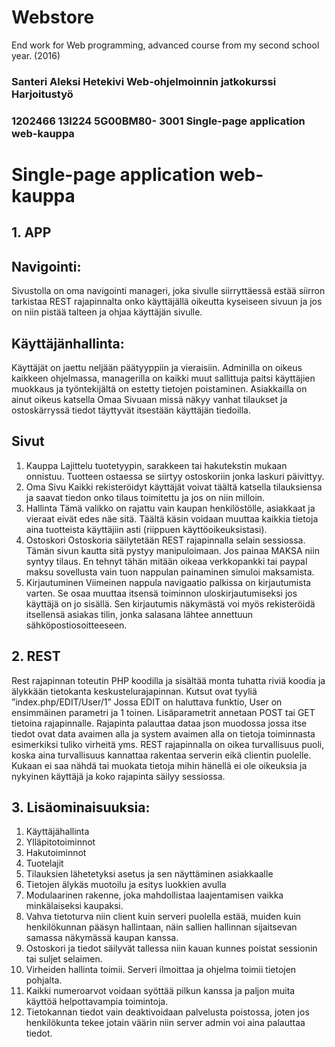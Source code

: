 # Webstore
End work for Web programming, advanced course from my second school year. (2016)

### Santeri Aleksi Hetekivi Web-ohjelmoinnin jatkokurssi Harjoitustyö

### 1202466 13I224 5G00BM80- 3001 Single-page application web-kauppa

# Single-page application web-kauppa

## 1. APP

## Navigointi:

Sivustolla on oma navigointi manageri, joka sivulle siirryttäessä estää siirron tarkistaa REST rajapinnalta onko
käyttäjällä oikeutta kyseiseen sivuun ja jos on niin pistää talteen ja ohjaa käyttäjän sivulle.

## Käyttäjänhallinta:

Käyttäjät on jaettu neljään päätyyppiin ja vieraisiin. Adminilla on oikeus kaikkeen ohjelmassa, managerilla on kaikki
muut sallittuja paitsi käyttäjien muokkaus ja työntekijältä on estetty tietojen poistaminen. Asiakkailla on ainut oikeus
katsella Omaa Sivuaan missä näkyy vanhat tilaukset ja ostoskärryssä tiedot täyttyvät itsestään käyttäjän tiedoilla.

## Sivut

1. Kauppa
    Lajittelu tuotetyypin, sarakkeen tai hakutekstin mukaan onnistuu. Tuotteen ostaessa se siirtyy ostoskoriin
    jonka laskuri päivittyy.
2. Oma Sivu
    Kaikki rekisteröidyt käyttäjät voivat täältä katsella tilauksiensa ja saavat tiedon onko tilaus toimitettu ja jos on
    niin milloin.
3. Hallinta
    Tämä valikko on rajattu vain kaupan henkilöstölle, asiakkaat ja vieraat eivät edes näe sitä.
    Täältä käsin voidaan muuttaa kaikkia tietoja aina tuotteista käyttäjiin asti (riippuen käyttöoikeuksistasi).
4. Ostoskori
    Ostoskoria säilytetään REST rajapinnalla selain sessiossa. Tämän sivun kautta sitä pystyy manipuloimaan. Jos
    painaa MAKSA niin syntyy tilaus. En tehnyt tähän mitään oikeaa verkkopankki tai paypal maksu sovellusta
    vain tuon nappulan painaminen simuloi maksamista.
5. Kirjautuminen
    Viimeinen nappula navigaatio palkissa on kirjautumista varten. Se osaa muuttaa itsensä toiminnon
    uloskirjautumiseksi jos käyttäjä on jo sisällä. Sen kirjautumis näkymästä voi myös rekisteröidä itsellensä
    asiakas tilin, jonka salasana lähtee annettuun sähköpostiosoitteeseen.

## 2. REST

Rest rajapinnan toteutin PHP koodilla ja sisältää monta tuhatta riviä koodia ja älykkään tietokanta
keskustelurajapinnan.
Kutsut ovat tyyliä ”index.php/EDIT/User/1” Jossa EDIT on haluttava funktio, User on ensimmäinen parametri ja 1
toinen. Lisäparametrit annetaan POST tai GET tietoina rajapinnalle. Rajapinta palauttaa dataa json muodossa jossa itse
tiedot ovat data avaimen alla ja system avaimen alla on tietoja toiminnasta esimerkiksi tuliko virheitä yms.
REST rajapinnalla on oikea turvallisuus puoli, koska aina turvallisuus kannattaa rakentaa serverin eikä clientin puolelle.
Kukaan ei saa nähdä tai muokata tietoja mihin hänellä ei ole oikeuksia ja nykyinen käyttäjä ja koko rajapinta säilyy
sessiossa.

## 3. Lisäominaisuuksia:

1. Käyttäjähallinta
2. Ylläpitotoiminnot
3. Hakutoiminnot
4. Tuotelajit
5. Tilauksien lähetetyksi asetus ja sen näyttäminen asiakkaalle
6. Tietojen älykäs muotoilu ja esitys luokkien avulla
7. Modulaarinen rakenne, joka mahdollistaa laajentamisen vaikka minkälaiseksi kaupaksi.
8. Vahva tietoturva niin client kuin serveri puolella estää, muiden kuin henkilökunnan pääsyn hallintaan, näin
    sallien hallinnan sijaitsevan samassa näkymässä kaupan kanssa.
9. Ostoskori ja tiedot säilyvät tallessa niin kauan kunnes poistat sessionin tai suljet selaimen.
10. Virheiden hallinta toimii. Serveri ilmoittaa ja ohjelma toimii tietojen pohjalta.
11. Kaikki numeroarvot voidaan syöttää pilkun kanssa ja paljon muita käyttöä helpottavampia toimintoja.
12. Tietokannan tiedot vain deaktivoidaan palvelusta poistossa, joten jos henkilökunta tekee jotain väärin niin
    server admin voi aina palauttaa tiedot.
